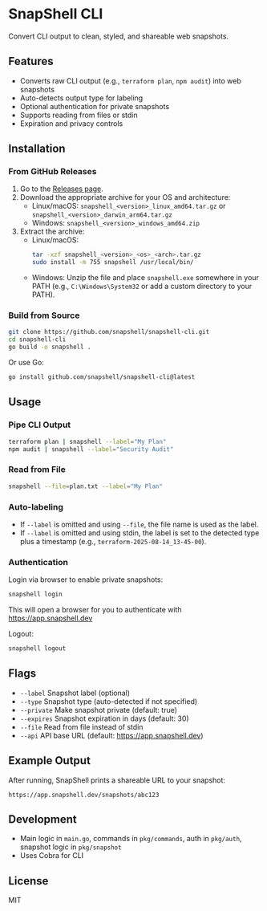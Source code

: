 # SnapShell CLI

Convert CLI output to clean, styled, and shareable web snapshots.

## Features
- Converts raw CLI output (e.g., `terraform plan`, `npm audit`) into web snapshots
- Auto-detects output type for labeling
- Optional authentication for private snapshots
- Supports reading from files or stdin
- Expiration and privacy controls

## Installation

### From GitHub Releases

1. Go to the [Releases page](https://github.com/snapshell/snapshell-cli/releases).
2. Download the appropriate archive for your OS and architecture:
   - Linux/macOS: `snapshell_<version>_linux_amd64.tar.gz` or `snapshell_<version>_darwin_arm64.tar.gz`
   - Windows: `snapshell_<version>_windows_amd64.zip`
3. Extract the archive:
   - Linux/macOS:
     ```sh
     tar -xzf snapshell_<version>_<os>_<arch>.tar.gz
     sudo install -m 755 snapshell /usr/local/bin/
     ```
   - Windows:
     Unzip the file and place `snapshell.exe` somewhere in your PATH (e.g., `C:\Windows\System32` or add a custom directory to your PATH).

### Build from Source

```bash
git clone https://github.com/snapshell/snapshell-cli.git
cd snapshell-cli
go build -o snapshell .
```

Or use Go:

```bash
go install github.com/snapshell/snapshell-cli@latest
```

## Usage

### Pipe CLI Output

```bash
terraform plan | snapshell --label="My Plan"
npm audit | snapshell --label="Security Audit"
```

### Read from File

```sh
snapshell --file=plan.txt --label="My Plan"
```

### Auto-labeling
- If `--label` is omitted and using `--file`, the file name is used as the label.
- If `--label` is omitted and using stdin, the label is set to the detected type plus a timestamp (e.g., `terraform-2025-08-14_13-45-00`).

### Authentication

Login via browser to enable private snapshots:

```sh
snapshell login
```

This will open a browser for you to authenticate with https://app.snapshell.dev

Logout:

```sh
snapshell logout
```

## Flags
- `--label`        Snapshot label (optional)
- `--type`         Snapshot type (auto-detected if not specified)
- `--private`      Make snapshot private (default: true)
- `--expires`      Snapshot expiration in days (default: 30)
- `--file`         Read from file instead of stdin
- `--api`          API base URL (default: https://app.snapshell.dev)

## Example Output

After running, SnapShell prints a shareable URL to your snapshot:

```
https://app.snapshell.dev/snapshots/abc123
```

## Development

- Main logic in `main.go`, commands in `pkg/commands`, auth in `pkg/auth`, snapshot logic in `pkg/snapshot`
- Uses Cobra for CLI

## License

MIT
